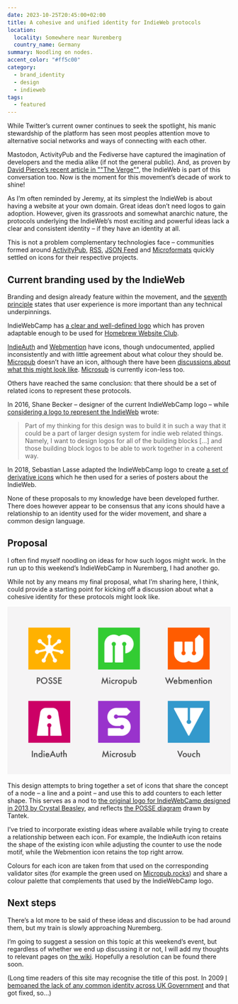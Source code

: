 ```yaml
---
date: 2023-10-25T20:45:00+02:00
title: A cohesive and unified identity for IndieWeb protocols
location:
  locality: Somewhere near Nuremberg
  country_name: Germany
summary: Noodling on nodes.
accent_color: "#ff5c00"
category:
  - brand_identity
  - design
  - indieweb
tags:
  - featured
---
```


While Twitter’s current owner continues to seek the spotlight, his manic stewardship of the platform has seen most peoples attention move to alternative social networks and ways of connecting with each other.

Mastodon, ActivityPub and the Fediverse have captured the imagination of developers and the media alike (if not the general public). And, as proven by [David Pierce’s recent article in ""The Verge""][1], the IndieWeb is part of this conversation too. Now is the moment for this movement’s decade of work to shine!

As I’m often reminded by Jeremy, at its simplest the IndieWeb is about having a website at your own domain. Great ideas don’t need logos to gain adoption. However, given its grassroots and somewhat anarchic nature, the protocols underlying the IndieWeb’s most exciting and powerful ideas lack a clear and consistent identity – if they have an identity at all.

This is not a problem complementary technologies face – communities formed around [ActivityPub][2], [RSS][3], [JSON Feed][4] and [Microformats][5] quickly settled on icons for their respective projects.

## Current branding used by the IndieWeb

Branding and design already feature within the movement, and the [seventh principle][6] states that user experience is more important than any technical underpinnings.

IndieWebCamp has [a clear and well-defined logo][7] which has proven adaptable enough to be used for [Homebrew Website Club][8].

[IndieAuth][9] and [Webmention][10] have icons, though undocumented, applied inconsistently and with little agreement about what colour they should be. [Micropub][11] doesn’t have an icon, although there have been [discussions about what this might look like][12]. [Microsub][13] is currently icon-less too.

Others have reached the same conclusion: that there should be a set of related icons to represent these protocols.

In 2016, Shane Becker – designer of the current IndieWebCamp logo – while [considering a logo to represent the IndieWeb][14] wrote:

> Part of my thinking for this design was to build it in such a way that it could be a part of larger design system for indie web related things. Namely, I want to design logos for all of the building blocks […] and those building block logos to be able to work together in a coherent way.

In 2018, Sebastian Lasse adapted the IndieWebCamp logo to create [a set of derivative icons][15] which he then used for a series of posters about the IndieWeb.

None of these proposals to my knowledge have been developed further. There does however appear to be consensus that any icons should have a relationship to an identity used for the wider movement, and share a common design language.

## Proposal

I often find myself noodling on ideas for how such logos might work. In the run up to this weekend’s IndieWebCamp in Nuremberg, I had another go.

While not by any means my final proposal, what I’m sharing here, I think, could provide a starting point for kicking off a discussion about what a cohesive identity for these protocols might look like.

![A set of six icons arranged in a grid.](/media/2023/298/a1/image.png "Initial icon proposal for POSSE, Micropub, Webmention, IndieAuth, Microsub and Vouch.")

This design attempts to bring together a set of icons that share the concept of a node – a line and a point – and use this to add counters to each letter shape. This serves as a nod to [the original logo for IndieWebCamp designed in 2013 by Crystal Beasley][16], and reflects [the POSSE diagram][17] drawn by Tantek.

I’ve tried to incorporate existing ideas where available while trying to create a relationship between each icon. For example, the IndieAuth icon retains the shape of the existing icon while adjusting the counter to use the node motif, while the Webmention icon retains the top right arrow.

Colours for each icon are taken from that used on the corresponding validator sites (for example the green used on [Micropub.rocks][18]) and share a colour palette that complements that used by the IndieWebCamp logo.

## Next steps

There’s a lot more to be said of these ideas and discussion to be had around them, but my train is slowly approaching Nuremberg.

I’m going to suggest a session on this topic at this weekend’s event, but regardless of whether we end up discussing it or not, I will add my thoughts to relevant pages on [the wiki][19]. Hopefully a resolution can be found there soon.

(Long time readers of this site may recognise the title of this post. In 2009 [I bemoaned the lack of any common identity across UK Government][20] and that got fixed, so…)

[1]: https://www.theverge.com/2023/10/23/23928550/posse-posting-activitypub-standard-twitter-tumblr-mastodon
[2]: https://activitypub.rocks
[3]: https://www.mozilla.org/en-US/foundation/feed-icon-guidelines/
[4]: https://github.com/manton/JSONFeed/tree/master/graphics
[5]: http://microformats.org/wiki/spread-microformats
[6]: https://indieweb.org/principles
[7]: https://indieweb.org/logo
[8]: https://indieweb.org/Homebrew_Website_Club#Logos_and_Graphics
[9]: https://indieweb.org/IndieAuth
[10]: https://indieweb.org/Webmention
[11]: https://indieweb.org/Micropub
[12]: https://github.com/indieweb/branding/issues/11
[13]: https://indieweb.org/Microsub
[14]: https://veganstraightedge.com/articles/2016/10/31/indie-web-logo-study-first-draft
[15]: https://github.com/sebilasse/indieweb-origami/blob/master/CI.pdf
[16]: https://indiewebcamp.com/File:indiewebcamp_logo_1600px.png
[17]: https://indieweb.org/File:POSSE-2012-312.jpeg
[18]: https://micropub.rocks
[19]: https://indieweb.org
[20]: /2009/271/a1/a_cohesive_and_unified_identity_for_british_government/
